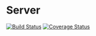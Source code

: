 # Server 
[![Build Status](https://travis-ci.com/harding-capstone/gameServer.svg?branch=master)](https://travis-ci.com/harding-capstone/gameServer)
[![Coverage Status](https://coveralls.io/repos/github/harding-capstone/gameServer/badge.svg?branch=master)](https://coveralls.io/github/harding-capstone/gameServer?branch=master)
